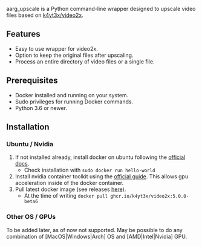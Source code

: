 aarg_upscale is a Python command-line wrapper designed to upscale video files based on [k4yt3x/video2x](https://github.com/k4yt3x/video2x).

## Features

- Easy to use wrapper for video2x.
- Option to keep the original files after upscaling.
- Process an entire directory of video files or a single file.

## Prerequisites

- Docker installed and running on your system.
- Sudo privileges for running Docker commands.
- Python 3.6 or newer.

## Installation

### Ubuntu / Nvidia
1. If not installed already, install docker on ubuntu following the [official docs](https://docs.docker.com/engine/install/ubuntu/).
   * Check installation with ```sudo docker run hello-world```
2. Install nvidia container toolkit using the [official guide](https://docs.nvidia.com/datacenter/cloud-native/container-toolkit/latest/install-guide.html). This allows gpu acceleration inside of the docker container.
3. Pull latest docker image (see releases [here](https://github.com/k4yt3x/video2x/pkgs/container/video2x)).
    * At the time of writing ```docker pull ghcr.io/k4yt3x/video2x:5.0.0-beta6```

### Other OS / GPUs
To be added later, as of now not supported. May be possible to do any combination of [MacOS|Windows|Arch] OS and [AMD|Intel|Nvidia] GPU.
